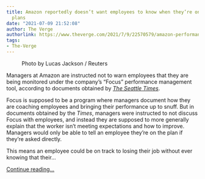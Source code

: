 ```yaml
---
title: Amazon reportedly doesn’t want employees to know when they’re on performance
  plans
date: "2021-07-09 21:52:08"
author: The Verge
authorlink: https://www.theverge.com/2021/7/9/22570579/amazon-performance-focus-plans-hidden-employees
tags:
- The-Verge
---
```

<figure>
      <img alt="" src="https://cdn.vox-cdn.com/thumbor/4biAcLBF3iH0xG9UicSG3NpWeE4=/0x0:1100x733/1310x873/cdn.vox-cdn.com/uploads/chorus_image/image/69563500/a9f23db3c704569534678e139dff9c1c06_amazon.rhorizontal.w1100.0.jpg" />
        <figcaption>Photo by Lucas Jackson / Reuters</figcaption>
    </figure>

  <p id="RnvSzh">Managers at Amazon are instructed not to warn employees that they are being monitored under the company’s “Focus” performance management tool, according to documents obtained by <a href="https://www.seattletimes.com/business/amazon/amazon-tells-bosses-to-conceal-when-employees-are-on-a-performance-management-plan/"><em>The Seattle Times</em></a>.</p>
<p id="uKvxxj">Focus is supposed to be a program where managers document how they are coaching employees and bringing their performance up to snuff. But in documents obtained by the <em>Times</em>, managers were instructed to not discuss Focus with employees, and instead they are supposed to more generally explain that the worker isn’t meeting expectations and how to improve. Managers would only be able to tell an employee they’re on the plan if they’re asked directly.</p>
<p id="PKmQ8h">This means an employee could be on track to losing their job without ever knowing that their...</p>
  <p>
    <a href="https://www.theverge.com/2021/7/9/22570579/amazon-performance-focus-plans-hidden-employees">Continue reading&hellip;</a>
  </p>